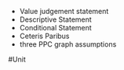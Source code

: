 - Value judgement statement
- Descriptive Statement
- Conditional Statement
- Ceteris Paribus
- three PPC graph assumptions


#Unit